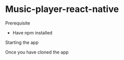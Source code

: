 # Music-player-react-native

Prerequisite
- Have npm installed

Starting the app

Once you have cloned the app
